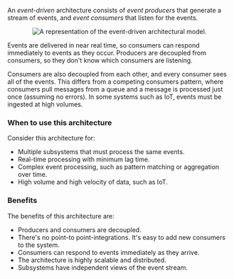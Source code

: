 An *event-driven* architecture consists of *event producers* that generate a stream of events, and *event consumers* that listen for the events.

<p style="text-align:center;"><img src="../Linked_Image_Files/eventdriven.png" alt="A representation of the event-driven architectural model."></p>

Events are delivered in near real time, so consumers can respond immediately to events as they occur. Producers are decoupled from consumers, so they don't know which consumers are listening. 

Consumers are also decoupled from each other, and every consumer sees all of the events. This differs from a competing consumers pattern, where consumers pull messages from a queue and a message is processed just once (assuming no errors). In some systems such as IoT, events must be ingested at high volumes.

### When to use this architecture
Consider this architecture for:
- Multiple subsystems that must process the same events.
- Real-time processing with minimum lag time.
- Complex event processing, such as pattern matching or aggregation over time.
- High volume and high velocity of data, such as IoT.

### Benefits
The benefits of this architecture are:

- Producers and consumers are decoupled.
- There's no point-to point-integrations. It's easy to add new consumers to the system.
- Consumers can respond to events immediately as they arrive.
- The architecture is highly scalable and distributed.
- Subsystems have independent views of the event stream.
